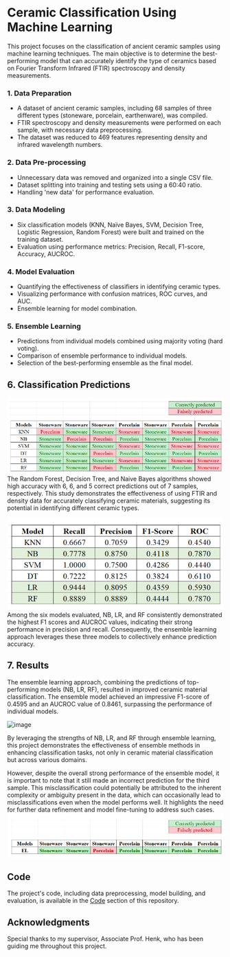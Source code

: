 # Ceramic Classification Using Machine Learning
This project focuses on the classification of ancient ceramic samples using machine learning techniques. The main objective is to determine the best-performing model that can accurately identify the type of ceramics based on Fourier Transform Infrared (FTIR) spectroscopy and density measurements.

### 1. Data Preparation

- A dataset of ancient ceramic samples, including 68 samples of three different types (stoneware, porcelain, earthenware), was compiled.
- FTIR spectroscopy and density measurements were performed on each sample, with necessary data preprocessing.
- The dataset was reduced to 469 features representing density and infrared wavelength numbers.

### 2. Data Pre-processing

- Unnecessary data was removed and organized into a single CSV file.
- Dataset splitting into training and testing sets using a 60:40 ratio.
- Handling 'new data' for performance evaluation.

### 3. Data Modeling

- Six classification models (KNN, Naïve Bayes, SVM, Decision Tree, Logistic Regression, Random Forest) were built and trained on the training dataset.
- Evaluation using performance metrics: Precision, Recall, F1-score, Accuracy, AUCROC.

### 4. Model Evaluation

- Quantifying the effectiveness of classifiers in identifying ceramic types.
- Visualizing performance with confusion matrices, ROC curves, and AUC.
- Ensemble learning for model combination.

### 5. Ensemble Learning

- Predictions from individual models combined using majority voting (hard voting).
- Comparison of ensemble performance to individual models.
- Selection of the best-performing ensemble as the final model.

## 6. Classification Predictions
![image](https://github.com/rulkimi/ml-ceramics-classification/raw/main/predictions-output.png)
The Random Forest, Decision Tree, and Naive Bayes algorithms showed high accuracy with 6, 6, and 5 correct predictions out of 7 samples, respectively. This study demonstrates the effectiveness of using FTIR and density data for accurately classifying ceramic materials, suggesting its potential in identifying different ceramic types.


![image](https://github.com/rulkimi/ml-ceramics-classification/raw/main/performance.png)
Among the six models evaluated, NB, LR, and RF consistently demonstrated the highest F1 scores and AUCROC values, indicating their strong performance in precision and recall. Consequently, the ensemble learning approach leverages these three models to collectively enhance prediction accuracy.

## 7. Results

The ensemble learning approach, combining the predictions of top-performing models (NB, LR, RF), resulted in improved ceramic material classification. The ensemble model achieved an impressive F1-score of 0.4595 and an AUCROC value of 0.8461, surpassing the performance of individual models.

![image](https://github.com/rulkimi/ml-ceramics-classification/assets/116322521/b312130b-603e-4746-a8eb-085023e3bd31)

By leveraging the strengths of NB, LR, and RF through ensemble learning, this project demonstrates the effectiveness of ensemble methods in enhancing classification tasks, not only in ceramic material classification but across various domains.

However, despite the overall strong performance of the ensemble model, it is important to note that it still made an incorrect prediction for the third sample. This misclassification could potentially be attributed to the inherent complexity or ambiguity present in the data, which can occasionally lead to misclassifications even when the model performs well. It highlights the need for further data refinement and model fine-tuning to address such cases.
![image](https://github.com/rulkimi/ml-ceramics-classification/raw/main/ml-result.png)

## Code

The project's code, including data preprocessing, model building, and evaluation, is available in the [Code](https://github.com/rulkimi/ml-ceramics-classification/raw/main/python-code.pdf) section of this repository.


## Acknowledgments

Special thanks to my supervisor, Associate Prof. Henk, who has been guiding me throughout this project.
